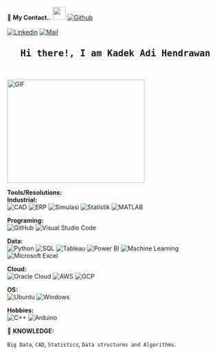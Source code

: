 <!--

## technologies Icons 
https://simpleicons.org/

-->
📝 **My Contact..** <img src="https://media.giphy.com/media/WUlplcMpOCEmTGBtBW/giphy.gif" width="30">  [![Github](https://img.shields.io/github/followers/adihend?label=Follow%20Me&style=social)](https://github.com/adihend)
<br>
<br>
[![Linkedin](https://img.shields.io/badge/LinkedIn-Adi%20Hendrawan-blue?logo=Linkedin&logoColor=blue&labelColor=black)](https://www.linkedin.com/in/adihend/)
[![Mail](https://img.shields.io/badge/Gmail-adilog09@gmail.com-blue?logo=Gmail&logoColor=blue&labelColor=black)](mailto:adilog09@gmail.com)
<br>


<h2 align='center'><samp><strong>Hi there!, I am Kadek Adi Hendrawan</strong></samp></h2><br>

<img align="center" alt="GIF" width="320px" height="240px" src="https://miro.medium.com/max/875/1*Urc28sbnORGOW5oyohQ06g.gif" /><br>


**Tools/Resolutions:** <br>
**Industrial:** <br>
![CAD](https://img.shields.io/badge/-CAD-00599C?style=flat&logo=Autodesk-AutoCAD&logoColor=white)
![ERP](https://img.shields.io/badge/-ERP-FF5722?style=flat&logo=SAP&logoColor=white)
![Simulasi](https://img.shields.io/badge/-Simulasi-FFC107?style=flat&logo=FlexSim&logoColor=white)
![Statistik](https://img.shields.io/badge/-Statistik-007BFF?style=flat&logo=Minitab&logoColor=white)
![MATLAB](https://img.shields.io/badge/-MATLAB-0076A8?style=flat&logo=matlab&logoColor=white)

**Programing:** <br>
![GitHub](https://img.shields.io/badge/-GitHub-000000?style=flat&logo=github&logoColor=white)
![Visual Studio Code](https://img.shields.io/badge/-Visual%20Studio%20Code-007ACC?style=flat&logo=visual-studio-code&logoColor=white)

**Data:** <br>
![Python](https://img.shields.io/badge/-Python-3776AB?style=flat&logo=python&logoColor=white)
![SQL](https://img.shields.io/badge/-SQL-CC2927?style=flat&logo=Microsoft-SQL-Server&logoColor=white)
![Tableau](https://img.shields.io/badge/-Tableau-000000?style=flat&logo=tableau&logoColor=white)
![Power BI](https://img.shields.io/badge/-Power%20BI-F2C811?style=flat&logo=power-bi&logoColor=white)
![Machine Learning](https://img.shields.io/badge/-Machine%20Learning-4CAF50?style=flat&logo=scikit-learn&logoColor=white)
![Microsoft Excel](https://img.shields.io/badge/-Microsoft%20Excel-217346?style=flat&logo=microsoft-excel&logoColor=white)

**Cloud:** <br>
![Oracle Cloud](https://img.shields.io/badge/-Oracle%20Cloud-F80000?style=flat&logo=oracle&logoColor=white)
![AWS](https://img.shields.io/badge/-AWS-232F3E?style=flat&logo=amazon-aws&logoColor=white)
![GCP](https://img.shields.io/badge/-GCP-4285F4?style=flat&logo=google-cloud&logoColor=white)

**OS:** <br>
![Ubuntu](https://img.shields.io/badge/-Ubuntu-E95420?style=flat&logo=ubuntu&logoColor=white)
![Windows](https://img.shields.io/badge/-Windows-0078D6?style=flat&logo=windows&logoColor=white)

**Hobbies:** <br>
![C++](https://img.shields.io/badge/-C++-00599C?style=flat&logo=cplusplus&logoColor=white)
![Arduino](https://img.shields.io/badge/-Arduino-000000?style=flat&logo=arduino&logoColor=white)

🧐 **KNOWLEDGE:**<br>

`Big Data`, `CAD`, `Statistics`, `Data structures and Algorithms`.

<!-- Resume-->
